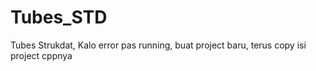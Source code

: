 # Tubes_STD
Tubes Strukdat, Kalo error pas running, buat project baru, terus copy isi project cppnya
